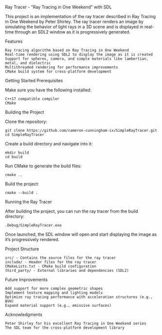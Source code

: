 Ray Tracer - "Ray Tracing in One Weekend" with SDL

This project is an implementation of the ray tracer described in Ray Tracing in One Weekend by Peter Shirley. The ray tracer renders an image by simulating the behavior of light rays in a 3D scene and is displayed in real-time through an SDL2 window as it is progressively generated.

Features

    Ray tracing algorithm based on Ray Tracing in One Weekend
    Real-time rendering using SDL2 to display the image as it is created
    Support for spheres, camera, and simple materials like lambertian, metal, and dielectric
    Multithreaded rendering for performance improvements
    CMake build system for cross-platform development

Getting Started
Prerequisites

Make sure you have the following installed:

    C++17 compatible compiler
    CMake

Building the Project

Clone the repository:

    git clone https://github.com/cameron-cunningham-ix/SimpleRayTracer.git
    cd SimpleRayTracer

Create a build directory and navigate into it:

    mkdir build
    cd build

Run CMake to generate the build files:

    cmake ..

Build the project:

    cmake --build .

Running the Ray Tracer

After building the project, you can run the ray tracer from the build directory:

    .Debug/SimpleRayTracer.exe

Once launched, the SDL window will open and start displaying the image as it’s progressively rendered.

Project Structure

    src/ - Contains the source files for the ray tracer
    include/ - Header files for the ray tracer
    CMakeLists.txt - CMake build configuration
    third_party/ - External libraries and dependencies (SDL2)

Future Improvements

    Add support for more complex geometric shapes
    Implement texture mapping and lighting models
    Optimize ray tracing performance with acceleration structures (e.g., BVH)
    Expand material support (e.g., emissive surfaces)

Acknowledgments

    Peter Shirley for his excellent Ray Tracing in One Weekend series
    The SDL team for the cross-platform development library
